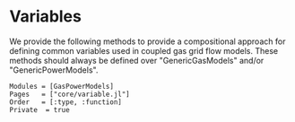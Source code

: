 # Variables

We provide the following methods to provide a compositional approach for defining common variables used in coupled gas grid flow models. These methods should always be defined over "GenericGasModels" and/or "GenericPowerModels".

```@autodocs
Modules = [GasPowerModels]
Pages   = ["core/variable.jl"]
Order   = [:type, :function]
Private  = true
```
